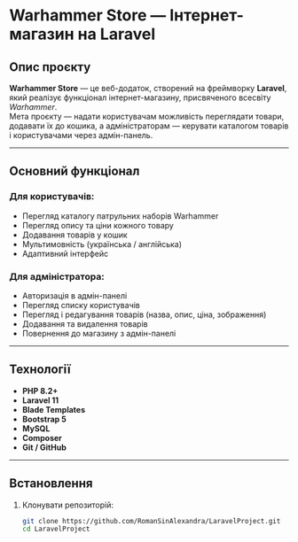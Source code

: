 # Warhammer Store — Інтернет-магазин на Laravel

## Опис проєкту
**Warhammer Store** — це веб-додаток, створений на фреймворку **Laravel**, який реалізує функціонал інтернет-магазину, присвяченого всесвіту *Warhammer*.  
Мета проєкту — надати користувачам можливість переглядати товари, додавати їх до кошика, а адміністраторам — керувати каталогом товарів і користувачами через адмін-панель.

---

## Основний функціонал

### Для користувачів:
- Перегляд каталогу патрульних наборів Warhammer  
- Перегляд опису та ціни кожного товару  
- Додавання товарів у кошик  
- Мультимовність (українська / англійська)  
- Адаптивний інтерфейс  

### Для адміністратора:
- Авторизація в адмін-панелі  
- Перегляд списку користувачів  
- Перегляд і редагування товарів (назва, опис, ціна, зображення)  
- Додавання та видалення товарів  
- Повернення до магазину з адмін-панелі  

---

## Технології

- **PHP 8.2+**
- **Laravel 11**
- **Blade Templates**
- **Bootstrap 5**
- **MySQL**
- **Composer**
- **Git / GitHub**

---

## Встановлення

1. Клонувати репозиторій:
   ```bash
   git clone https://github.com/RomanSinAlexandra/LaravelProject.git
   cd LaravelProject
